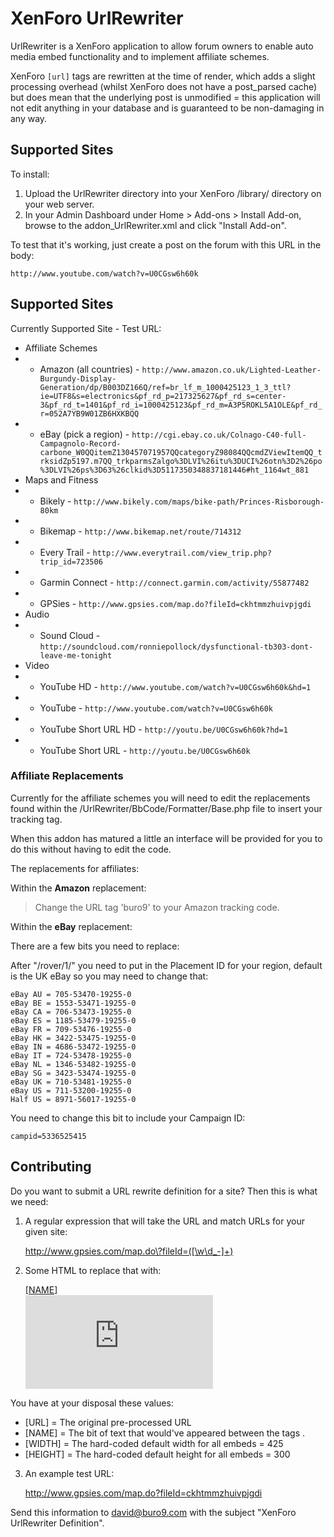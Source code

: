 XenForo UrlRewriter
===================

UrlRewriter is a XenForo application to allow forum owners to enable auto media embed functionality and to implement affiliate schemes.

XenForo `[url]` tags are rewritten at the time of render, which adds a slight processing overhead (whilst XenForo does not have a post_parsed cache) but does mean that the underlying post is unmodified = this application will not edit anything in your database and is guaranteed to be non-damaging in any way.

Supported Sites
---------------

To install:

1. Upload the UrlRewriter directory into your XenForo /library/ directory on your web server.
2. In your Admin Dashboard under Home > Add-ons > Install Add-on, browse to the addon_UrlRewriter.xml and click "Install Add-on".

To test that it's working, just create a post on the forum with this URL in the body:

    http://www.youtube.com/watch?v=U0CGsw6h60k

Supported Sites
---------------
  
Currently Supported Site - Test URL:
*  Affiliate Schemes
*  *  Amazon (all countries) - `http://www.amazon.co.uk/Lighted-Leather-Burgundy-Display-Generation/dp/B003DZ166Q/ref=br_lf_m_1000425123_1_3_ttl?ie=UTF8&s=electronics&pf_rd_p=217325627&pf_rd_s=center-3&pf_rd_t=1401&pf_rd_i=1000425123&pf_rd_m=A3P5ROKL5A1OLE&pf_rd_r=052A7YB9W01ZB6HXKBQQ`
*  *  eBay (pick a region) - `http://cgi.ebay.co.uk/Colnago-C40-full-Campagnolo-Record-carbone_W0QQitemZ130457071957QQcategoryZ98084QQcmdZViewItemQQ_trksidZp5197.m7QQ_trkparmsZalgo%3DLVI%26itu%3DUCI%26otn%3D2%26po%3DLVI%26ps%3D63%26clkid%3D5117350348837181446#ht_1164wt_881`
*  Maps and Fitness
*  *  Bikely  - `http://www.bikely.com/maps/bike-path/Princes-Risborough-80km`
*  *  Bikemap - `http://www.bikemap.net/route/714312`
*  *  Every Trail - `http://www.everytrail.com/view_trip.php?trip_id=723506`
*  *  Garmin Connect - `http://connect.garmin.com/activity/55877482`
*  *  GPSies - `http://www.gpsies.com/map.do?fileId=ckhtmmzhuivpjgdi`
*  Audio
*  *  Sound Cloud - `http://soundcloud.com/ronniepollock/dysfunctional-tb303-dont-leave-me-tonight`
*  Video
*  *  YouTube HD - `http://www.youtube.com/watch?v=U0CGsw6h60k&hd=1`
*  *  YouTube - `http://www.youtube.com/watch?v=U0CGsw6h60k`
*  *  YouTube Short URL HD - `http://youtu.be/U0CGsw6h60k?hd=1`
*  *  YouTube Short URL - `http://youtu.be/U0CGsw6h60k`

### Affiliate Replacements

Currently for the affiliate schemes you will need to edit the replacements found within the /UrlRewriter/BbCode/Formatter/Base.php file to insert your tracking tag.

When this addon has matured a little an interface will be provided for you to do this without having to edit the code.

The replacements for affiliates:

Within the **Amazon** replacement:

> Change the URL tag 'buro9' to your Amazon tracking code.

Within the **eBay** replacement:

There are a few bits you need to replace:

After "/rover/1/" you need to put in the Placement ID for your region, default is the UK eBay so you may need to change that:

    eBay AU = 705-53470-19255-0
    eBay BE = 1553-53471-19255-0
    eBay CA = 706-53473-19255-0
    eBay ES = 1185-53479-19255-0
    eBay FR = 709-53476-19255-0
    eBay HK = 3422-53475-19255-0
    eBay IN = 4686-53472-19255-0
    eBay IT = 724-53478-19255-0
    eBay NL = 1346-53482-19255-0
    eBay SG = 3423-53474-19255-0
    eBay UK = 710-53481-19255-0
    eBay US = 711-53200-19255-0
    Half US = 8971-56017-19255-0

You need to change this bit to include your Campaign ID:

    campid=5336525415

Contributing
-------------------

Do you want to submit a URL rewrite definition for a site? Then this is what we need:

1) A regular expression that will take the URL and match URLs for your given site:

    http://www.gpsies.com/map.do\?fileId=([\w\d_-]+)

2) Some HTML to replace that with:

    <a href="[URL]">[NAME]</a><br /><iframe src="http://www.gpsies.com/mapOnly.do?fileId=${1}" width="[WIDTH]" height="[HEIGHT]" frameborder="0" scrolling="no" marginheight="0" marginwidth="0"></iframe>

You have at your disposal these values:

*   [URL] = The original pre-processed URL
*   [NAME] = The bit of text that would've appeared between the <a> tags </a>.
*   [WIDTH] = The hard-coded default width for all embeds = 425
*   [HEIGHT] = The hard-coded default height for all embeds = 300

3) An example test URL:

    http://www.gpsies.com/map.do?fileId=ckhtmmzhuivpjgdi

Send this information to david@buro9.com with the subject "XenForo UrlRewriter Definition".